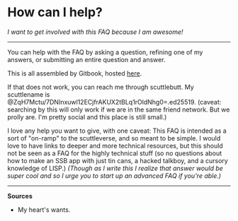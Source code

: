 # How can I help?

*I want to get involved with this FAQ because I am awesome!*

---

You can help with the FAQ by asking a question, refining one of my answers, or submitting an entire question and answer.

This is all assembled by Gitbook, hosted  [here](https://github.com/ssbc/ssb-handbook/tree/master/faq).

If that does not work, you can reach me through scuttlebutt.  My scuttlename is @ZqH7Mctu/7DNInxuwl12ECjfrAKUX2tBLq1rOldNhg0=.ed25519.  (caveat: searching by this will only work if we are in the same friend network.  But we prolly are.  I'm pretty social and this place is still small.)

I love any help you want to give, with one caveat: This FAQ is intended as a sort of "on-ramp" to the scuttleverse, and so meant to be simple.  I would love to have links to deeper and more technical resources, but this should not be seen as a FAQ for the highly technical stuff (so no questions about how to make an SSB app  with just tin cans, a hacked talkboy, and a cursory knowledge of LISP.)
*(Though as I write this I realize that answer would be super cool and so I urge you to start up an advanced FAQ if you're able.)*

---

**Sources**

* My heart's wants.
